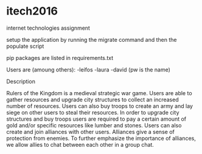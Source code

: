 # itech2016
internet technologies assignment

setup the application by running the migrate command and then the populate script 

pip packages are listed in requirements.txt

Users are (amoung others):
-leifos 
-laura
-david
(pw is the name)

Description

Rulers of the Kingdom is a medieval strategic war game. Users are able to gather resources and upgrade city structures to collect an increased number of resources. Users can also buy troops to create an army and lay siege on other users to steal their resources. In order to upgrade city structures and buy troops users are required to pay a certain amount of gold and/or specific resources like lumber and stones. Users can also create and join alliances with other users. Alliances give a sense of protection from enemies. To further emphasize the importance of alliances, we allow allies to chat between each other in a group chat.

